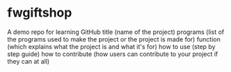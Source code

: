 # fwgiftshop
A demo repo for learning GitHub
title (name of the project)
programs (list of the programs used to make the project or the project is made for)
function (which explains what the project is and what it's for)
how to use (step by step guide)
how to contribute (how users can contribute to your project if they can at all)
